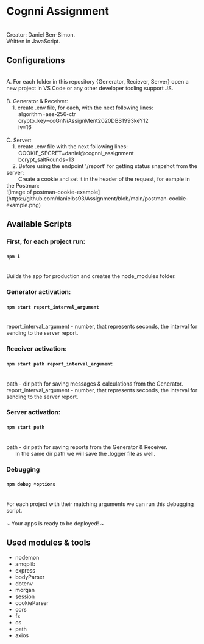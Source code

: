 # Cognni Assignment
<br />
Creator: Daniel Ben-Simon.<br />
Written in JavaScript.<br />

## Configurations
<br />
A. For each folder in this repository {Generator, Reciever, Server} open a new project in VS Code or any other developer tooling support JS.<br />
<br />
B. Generator & Receiver: <br />
&nbsp &nbsp 1. create .env file, for each, with the next following lines: <br />
&nbsp &nbsp &nbsp &nbsp algorithm=aes-256-ctr <br />
&nbsp &nbsp &nbsp &nbsp crypto_key=coGnNiAssignMent2020DBS1993keY12 <br />
&nbsp &nbsp &nbsp &nbsp iv=16 <br />
<br />
C. Server: <br />
&nbsp &nbsp 1. create .env file with the next following lines: <br />
&nbsp &nbsp &nbsp &nbsp COOKIE_SECRET=daniel@cognni_assignment <br />
&nbsp &nbsp &nbsp &nbsp bcrypt_saltRounds=13 <br />
&nbsp &nbsp 2. Before using the endpoint '/report' for getting status snapshot from the server: <br />
&nbsp &nbsp &nbsp &nbsp Create a cookie and set it in the header of the request, for eample in the Postman:<br />
![image of postman-cookie-example](https://github.com/danielbs93/Assignment/blob/main/postman-cookie-example.png)

## Available Scripts

### First, for each project run:
#### `npm i`
<br />
Builds the app for production and creates the node_modules folder.<br />

### Generator activation:
#### `npm start report_interval_argument`
<br />
report_interval_argument - number, that represents seconds, the interval for sending to the server report.<br />

### Receiver activation:
#### `npm start path report_interval_argument`
<br />
path - dir path for saving messages & calculations from the Generator.<br />
report_interval_argument - number, that represents seconds, the interval for sending to the server report.<br />

### Server activation:
#### `npm start path`
<br />
path - dir path for saving reports from the Generator & Receiver.<br />
&nbsp &nbsp &nbsp In the same dir path we will save the .logger file as well.<br />

### Debugging
#### `npm debug *options`
<br />
For each project with their matching arguments we can run this debugging script.<br />

<br />
~ Your apps is ready to be deployed! ~ <br />

## Used modules & tools
- nodemon<br />
- amqplib<br />
- express<br />
- bodyParser<br />
- dotenv<br />
- morgan<br />
- session<br />
- cookieParser<br />
- cors<br />
- fs<br />
- os<br />
- path<br />
- axios<br />
